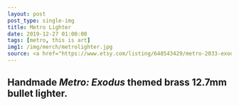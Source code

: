 ```yaml
---
layout: post
post_type: single-img
title: Metro Lighter
date: 2019-12-27 01:00:00
tags: [metro, this is art]
img1: /img/merch/metrolighter.jpg
source: <a href="https://www.etsy.com/listing/648543429/metro-2033-exodus-bullet-trench-art?ref=shop_home_active_1&crt=1" target="_blank" rel="nofollow">Etsy</a>
---
```

## Handmade *Metro: Exodus* themed brass 12.7mm bullet lighter.